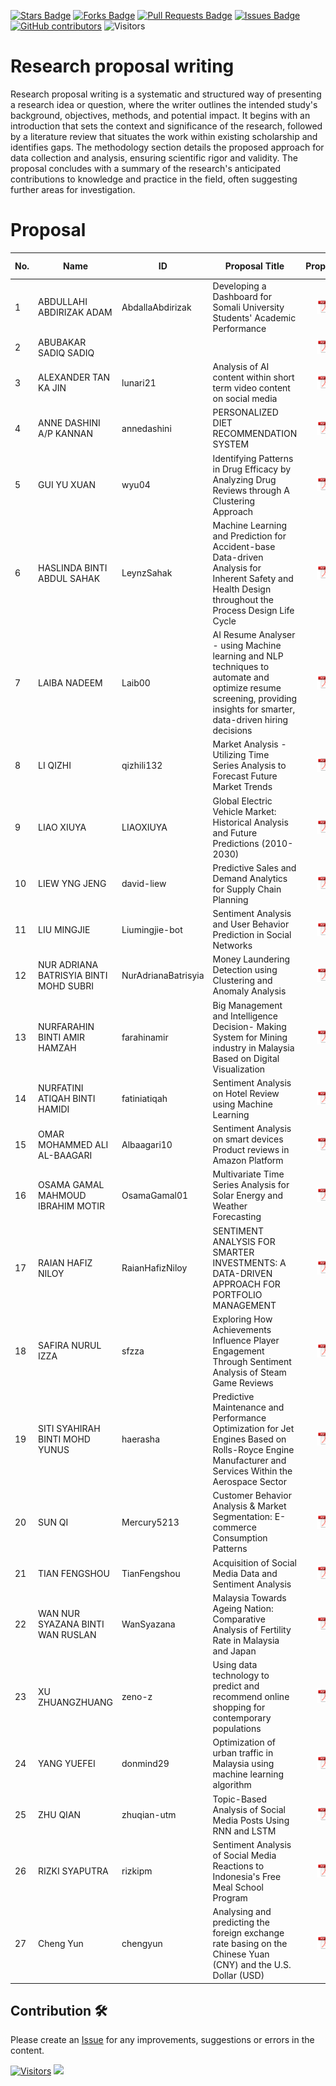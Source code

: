 <a href="https://github.com/drshahizan/research-design/stargazers"><img src="https://img.shields.io/github/stars/drshahizan/research-design" alt="Stars Badge"/></a>
<a href="https://github.com/drshahizan/research-design/network/members"><img src="https://img.shields.io/github/forks/drshahizan/research-design" alt="Forks Badge"/></a>
<a href="https://github.com/drshahizan/research-design/pulls"><img src="https://img.shields.io/github/issues-pr/drshahizan/research-design" alt="Pull Requests Badge"/></a>
<a href="https://github.com/drshahizan/research-design"><img src="https://img.shields.io/github/issues/drshahizan/research-design" alt="Issues Badge"/></a>
<a href="https://github.com/drshahizan/research-design/graphs/contributors"><img alt="GitHub contributors" src="https://img.shields.io/github/contributors/drshahizan/research-design?color=2b9348"></a>
![Visitors](https://api.visitorbadge.io/api/visitors?path=https%3A%2F%2Fgithub.com%2Fdrshahizan%2BDM&labelColor=%23d9e3f0&countColor=%23697689&style=flat)

# Research proposal writing

Research proposal writing is a systematic and structured way of presenting a research idea or question, where the writer outlines the intended study's background, objectives, methods, and potential impact. It begins with an introduction that sets the context and significance of the research, followed by a literature review that situates the work within existing scholarship and identifies gaps. The methodology section details the proposed approach for data collection and analysis, ensuring scientific rigor and validity. The proposal concludes with a summary of the research's anticipated contributions to knowledge and practice in the field, often suggesting further areas for investigation.

# Proposal

| No. | Name                                    | ID                 | Proposal Title                | Proposal | AI % |
|-----|-----------------------------------------|--------------------|-------------------------------|:----------:|----------:|
| 1   | ABDULLAHI ABDIRIZAK ADAM                | AbdallaAbdirizak   | Developing a Dashboard for Somali University Students' Academic Performance |<a href="proposal24251/"><img src="../images/pdf.svg" width="24px" height="24px"></a> ||
| 2   | ABUBAKAR SADIQ SADIQ                    |                    |                               |<a href="proposal24251/"><img src="../images/pdf.svg" width="24px" height="24px"></a> ||
| 3   | ALEXANDER TAN KA JIN                    | lunari21           | Analysis of AI content within short term video content on social media |<a href="proposal24251/"><img src="../images/pdf.svg" width="24px" height="24px"></a> ||
| 4   | ANNE DASHINI A/P KANNAN                 | annedashini        | PERSONALIZED DIET RECOMMENDATION SYSTEM |<a href="proposal24251/"><img src="../images/pdf.svg" width="24px" height="24px"></a> ||
| 5   | GUI YU XUAN                             | wyu04              | Identifying Patterns in Drug Efficacy by Analyzing Drug Reviews through A Clustering Approach |<a href="proposal24251/"><img src="../images/pdf.svg" width="24px" height="24px"></a> |77|
| 6   | HASLINDA BINTI ABDUL SAHAK              | LeynzSahak         | Machine Learning and Prediction for Accident-base Data-driven Analysis for Inherent Safety and Health Design throughout the Process Design Life Cycle |<a href="proposal24251/"><img src="../images/pdf.svg" width="24px" height="24px"></a> ||
| 7   | LAIBA NADEEM                            | Laib00             | AI Resume Analyser - using Machine learning and NLP techniques to automate and optimize resume screening, providing insights for smarter, data-driven hiring decisions|<a href="proposal24251/"><img src="../images/pdf.svg" width="24px" height="24px"></a> ||
| 8   | LI QIZHI                                | qizhili132         | Market Analysis - Utilizing Time Series Analysis to Forecast Future Market Trends|<a href="proposal24251/"><img src="../images/pdf.svg" width="24px" height="24px"></a> ||
| 9   | LIAO XIUYA                              | LIAOXIUYA          | Global Electric Vehicle Market: Historical Analysis and Future Predictions (2010-2030) |<a href="proposal24251/"><img src="../images/pdf.svg" width="24px" height="24px"></a> |96|
| 10  | LIEW YNG JENG                           | david-liew         | Predictive Sales and Demand Analytics for Supply Chain Planning |<a href="proposal24251/"><img src="../images/pdf.svg" width="24px" height="24px"></a> |41|
| 11  | LIU MINGJIE                             | Liumingjie-bot     | Sentiment Analysis and User Behavior Prediction in Social Networks |<a href="proposal24251/"><img src="../images/pdf.svg" width="24px" height="24px"></a> ||
| 12  | NUR ADRIANA BATRISYIA BINTI MOHD SUBRI  | NurAdrianaBatrisyia| Money Laundering Detection using Clustering and Anomaly Analysis |<a href="proposal24251/"><img src="../images/pdf.svg" width="24px" height="24px"></a> ||
| 13  | NURFARAHIN BINTI AMIR HAMZAH            | farahinamir        | Big Management and Intelligence Decision- Making System for Mining industry in Malaysia Based on Digital Visualization|<a href="proposal24251/"><img src="../images/pdf.svg" width="24px" height="24px"></a> ||
| 14  | NURFATINI ATIQAH BINTI HAMIDI           | fatiniatiqah       | Sentiment Analysis on Hotel Review using Machine Learning |<a href="proposal24251/"><img src="../images/pdf.svg" width="24px" height="24px"></a> ||
| 15  | OMAR MOHAMMED ALI AL-BAAGARI            | Albaagari10        | Sentiment Analysis on smart devices Product reviews in Amazon Platform |<a href="proposal24251/"><img src="../images/pdf.svg" width="24px" height="24px"></a> ||
| 16  | OSAMA GAMAL MAHMOUD IBRAHIM MOTIR       | OsamaGamal01       | Multivariate Time Series Analysis for Solar Energy and Weather Forecasting |<a href="proposal24251/"><img src="../images/pdf.svg" width="24px" height="24px"></a> ||
| 17  | RAIAN HAFIZ NILOY                       | RaianHafizNiloy    | SENTIMENT ANALYSIS FOR SMARTER INVESTMENTS: A DATA-DRIVEN APPROACH FOR PORTFOLIO MANAGEMENT|<a href="proposal24251/"><img src="../images/pdf.svg" width="24px" height="24px"></a> ||
| 18  | SAFIRA NURUL IZZA                       | sfzza              | Exploring How Achievements Influence Player Engagement Through Sentiment Analysis of Steam Game Reviews|<a href="proposal24251/"><img src="../images/pdf.svg" width="24px" height="24px"></a> ||
| 19  | SITI SYAHIRAH BINTI MOHD YUNUS          | haerasha           | Predictive Maintenance and Performance Optimization for Jet Engines Based on Rolls-Royce Engine Manufacturer and Services Within the Aerospace Sector |<a href="proposal24251/"><img src="../images/pdf.svg" width="24px" height="24px"></a> ||
| 20  | SUN QI                                  | Mercury5213        | Customer Behavior Analysis & Market Segmentation: E-commerce Consumption Patterns |<a href="proposal24251/"><img src="../images/pdf.svg" width="24px" height="24px"></a> ||
| 21  | TIAN FENGSHOU                           | TianFengshou       | Acquisition of Social Media Data and Sentiment Analysis |<a href="proposal24251/"><img src="../images/pdf.svg" width="24px" height="24px"></a> |0|
| 22  | WAN NUR SYAZANA BINTI WAN RUSLAN        | WanSyazana         | Malaysia Towards Ageing Nation: Comparative Analysis of Fertility Rate in Malaysia and Japan |<a href="proposal24251/"><img src="../images/pdf.svg" width="24px" height="24px"></a> ||
| 23  | XU ZHUANGZHUANG                         | zeno-z             | Using data technology to predict and recommend online shopping for contemporary populations|<a href="proposal24251/"><img src="../images/pdf.svg" width="24px" height="24px"></a> ||
| 24  | YANG YUEFEI                             | donmind29          | Optimization of urban traffic in Malaysia using machine learning algorithm |<a href="proposal24251/"><img src="../images/pdf.svg" width="24px" height="24px"></a> ||
| 25  | ZHU QIAN                                | zhuqian-utm        | Topic-Based Analysis of Social Media Posts Using RNN and LSTM |<a href="proposal24251/"><img src="../images/pdf.svg" width="24px" height="24px"></a> |0|
| 26  | RIZKI SYAPUTRA                          | rizkipm            |Sentiment Analysis of Social Media Reactions to Indonesia's Free Meal School Program |<a href="proposal24251/"><img src="../images/pdf.svg" width="24px" height="24px"></a> ||
| 27  | Cheng Yun                         |chengyun           |Analysing and predicting the foreign exchange rate basing on the Chinese Yuan (CNY) and the U.S. Dollar (USD) |<a href="proposal24251/"><img src="../images/pdf.svg" width="24px" height="24px"></a> |0|

## Contribution 🛠️
Please create an [Issue](https://github.com/drshahizan/research-design/issues) for any improvements, suggestions or errors in the content.



[![Visitors](https://api.visitorbadge.io/api/visitors?path=https%3A%2F%2Fgithub.com%2Fdrshahizan&labelColor=%23697689&countColor=%23555555&style=plastic)](https://visitorbadge.io/status?path=https%3A%2F%2Fgithub.com%2Fdrshahizan)
![](https://hit.yhype.me/github/profile?user_id=81284918)
